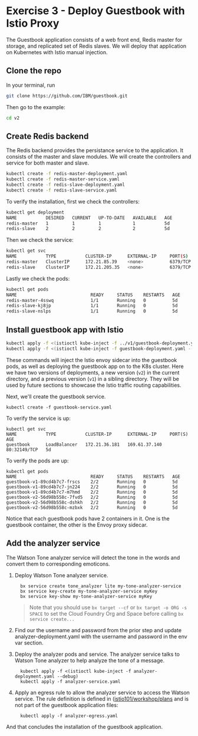 # Exercise 3 - Deploy Guestbook with Istio Proxy 

The Guestbook application consists of a web front end, Redis master for storage, and replicated set of Redis slaves. We will deploy that application on Kubernetes with Istio manual injection.

## Clone the repo
In your terminal, run
  ```sh
  git clone https://github.com/IBM/guestbook.git
  ```
Then go to the example:
  ```sh
  cd v2
  ```
  
## Create Redis backend
The Redis backend provides the persistance service to the application. It consists of the master and slave modules. We will create the controllers and service for both master and slave.
  ``` sh
  kubectl create -f redis-master-deployment.yaml
  kubectl create -f redis-master-service.yaml
  kubectl create -f redis-slave-deployment.yaml
  kubectl create -f redis-slave-service.yaml
  ```
To verify the installation, first we check the controllers:
  ```sh
  kubectl get deployment
  NAME           DESIRED   CURRENT   UP-TO-DATE   AVAILABLE   AGE
  redis-master   1         1         1            1           5d
  redis-slave    2         2         2            2           5d
  ```
Then we check the service:
  ```sh
  kubectl get svc
  NAME           TYPE           CLUSTER-IP      EXTERNAL-IP     PORT(S)        AGE
  redis-master   ClusterIP      172.21.85.39    <none>          6379/TCP       5d
  redis-slave    ClusterIP      172.21.205.35   <none>          6379/TCP       5d
  ```
Lastly we check the pods:
  ```sh
  kubectl get pods
  NAME                            READY     STATUS    RESTARTS   AGE
  redis-master-4sswq              1/1       Running   0          5d
  redis-slave-kj8jp               1/1       Running   0          5d
  redis-slave-nslps               1/1       Running   0          5d
  ```
## Install guestbook app with Istio

  ```sh
 kubectl apply -f <(istioctl kube-inject -f ../v1/guestbook-deployment.yaml --debug)
 kubectl apply -f <(istioctl kube-inject -f guestbook-deployment.yaml --debug)
  ```
These commands will inject the Istio envoy sidecar into the guestbook pods, as well as deploying the guestbook app on to the K8s cluster. Here we have two versions of deployments, a new version (`v2`) in the current directory, and a previous version (`v1`) in a sibling directory. They will be used by future sections to showcase the Istio traffic routing capabilities.
  
Next, we'll create the guestbook service.

    kubectl create -f guestbook-service.yaml

To verify the service is up:

    kubectl get svc
    NAME           TYPE           CLUSTER-IP      EXTERNAL-IP     PORT(S)        AGE
    guestbook      LoadBalancer   172.21.36.181   169.61.37.140   80:32149/TCP   5d

To verify the pods are up:

    kubectl get pods
    NAME                            READY     STATUS    RESTARTS   AGE
    guestbook-v1-89cd4b7c7-frscs    2/2       Running   0          5d
    guestbook-v1-89cd4b7c7-jn224    2/2       Running   0          5d
    guestbook-v1-89cd4b7c7-m7hmd    2/2       Running   0          5d
    guestbook-v2-56d98b558c-7fvd5   2/2       Running   0          5d
    guestbook-v2-56d98b558c-dshkh   2/2       Running   0          5d
    guestbook-v2-56d98b558c-mzbxk   2/2       Running   0          5d
    
Notice that each guestbook pods have 2 containers in it. One is the guestbook container, the other is the Envoy proxy sidecar.

## Add the analyzer service
The Watson Tone analyzer service will detect the tone in the words and convert them to corresponding emoticons. 

1. Deploy Watson Tone analyzer service.

    ```console
      bx service create tone_analyzer lite my-tone-analyzer-service
      bx service key-create my-tone-analyzer-service myKey
      bx service key-show my-tone-analyzer-service myKey
    ```

    > Note that you should use `bx target --cf` or `bx target -o ORG -s SPACE` to set the Cloud Foundry Org and Space before calling `bx service create...`

2. Find our the username and password from the prior step and update analyzer-deployment.yaml with the username and password in the env var section.

3. Deploy the analyzer pods and service. The analyzer service talks to Watson Tone analyzer to help analyze the tone of a message.

    ```console
      kubectl apply -f <(istioctl kube-inject -f analyzer-deployment.yaml --debug)
      kubectl apply -f analyzer-service.yaml
    ```
4. Apply an egress rule to allow the analyzer service to access the Watson service. The rule definition is defined in ([istio101/workshop/plans](https://github.com/IBM/istio101/tree/master/workshop/plans) and is not part of the guestbook application files:
    ```console
      kubectl apply -f analyzer-egress.yaml
    ```
And that concludes the installation of the guestbook application.

